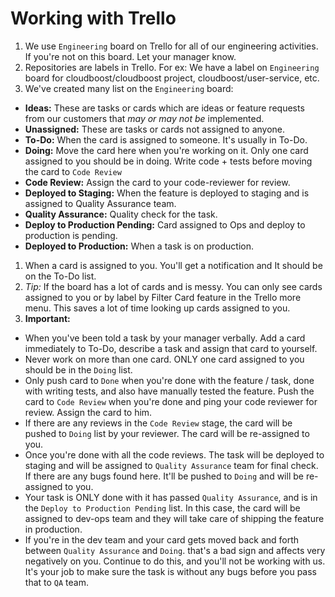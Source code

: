 # Working with Trello

1. We use `Engineering` board on Trello for all of our engineering activities. If you're not on this board. Let your manager know.
1. Repositories are labels in Trello. For ex: We have a label on `Engineering` board for cloudboost/cloudboost project, cloudboost/user-service, etc.
1. We've created many list on the  `Engineering` board:
  - **Ideas:** These are tasks or cards which are ideas or feature requests from our customers that *may or may not be* implemented.
  - **Unassigned:** These are tasks or cards not assigned to anyone.
  - **To-Do:** When the card is assigned to someone. It's usually in To-Do.
  - **Doing:** Move the card here when you're working on it. Only one card assigned to you should be in doing. Write code + tests before moving the card to `Code Review`
  - **Code Review:** Assign the card to your code-reviewer for review.
  - **Deployed to Staging:** When the feature is deployed to staging and is assigned to Quality Assurance team.
  - **Quality Assurance:** Quality check for the task.
  - **Deploy to Production Pending:** Card assigned to Ops and deploy to production is pending.
  - **Deployed to Production:** When a task is on production.
1. When a card is assigned to you. You'll get a notification and It should be on the To-Do list.
1. *Tip:* If the board has a lot of cards and is messy. You can only see cards assigned to you or by label by Filter Card feature in the Trello more menu. This saves a lot of time looking up cards assigned to you.
1. **Important:**
  - When you've been told a task by your manager verbally. Add a card immediately to To-Do, describe a task and assign that card to yourself.
  - Never work on more than one card. ONLY one card assigned to you should be in the `Doing` list.
  - Only push card to `Done` when you're done with the feature / task, done with writing tests, and also have manually tested the feature. Push the card to `Code Review` when you're done and ping your code reviewer for review. Assign the card to him.
  - If there are any reviews in the `Code Review` stage, the card will be pushed to `Doing` list by your reviewer. The card will be re-assigned to you.
  - Once you're done with all the code reviews. The task will be deployed to staging and will be assigned to `Quality Assurance` team for final check. If there are any bugs found here. It'll be pushed to `Doing` and will be re-assigned to you.
  - Your task is ONLY done with it has passed `Quality Assurance`, and is in the `Deploy to Production Pending` list. In this case, the card will be assigned to dev-ops team and they will take care of shipping the feature in production.
  - If you're in the dev team and your card gets moved back and forth between `Quality Assurance` and `Doing`. that's a bad sign and affects very negatively on you. Continue to do this, and you'll not be working with us.  It's your job to make sure the task is without any bugs before you pass that to `QA` team.
